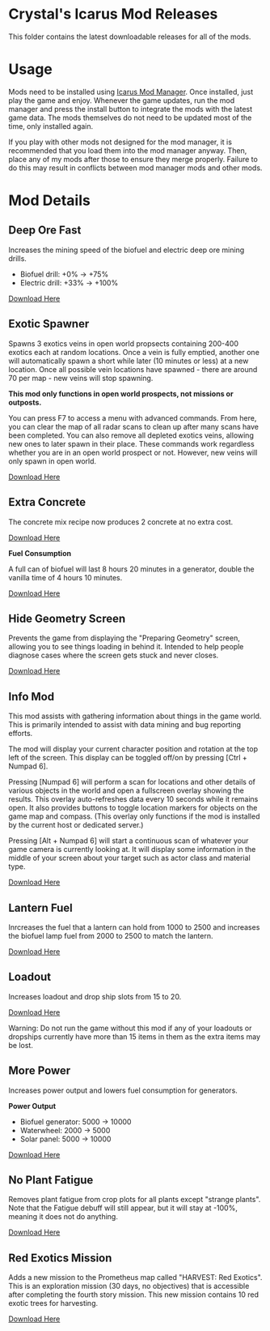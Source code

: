 # Crystal's Icarus Mod Releases

This folder contains the latest downloadable releases for all of the mods.

# Usage

Mods need to be installed using [Icarus Mod Manager](https://github.com/CrystalFerrai/IcarusModManager). Once installed, just play the game and enjoy. Whenever the game updates, run the mod manager and press the install button to integrate the mods with the latest game data. The mods themselves do not need to be updated most of the time, only installed again.

If you play with other mods not designed for the mod manager, it is recommended that you load them into the mod manager anyway. Then, place any of my mods after those to ensure they merge properly. Failure to do this may result in conflicts between mod manager mods and other mods.

# Mod Details

## Deep Ore Fast

Increases the mining speed of the biofuel and electric deep ore mining drills.

* Biofuel drill: +0% -> +75%
* Electric drill: +33% -> +100%

[Download Here](https://github.com/CrystalFerrai/IcarusMods/raw/main/Release/DeepOreFast.zip)

## Exotic Spawner

Spawns 3 exotics veins in open world propsects containing 200-400 exotics each at random locations. Once a vein is fully emptied, another one will automatically spawn a short while later (10 minutes or less) at a new location. Once all possible vein locations have spawned - there are around 70 per map - new veins will stop spawning.

**This mod only functions in open world prospects, not missions or outposts.**

You can press F7 to access a menu with advanced commands. From here, you can clear the map of all radar scans to clean up after many scans have been completed. You can also remove all depleted exotics veins, allowing new ones to later spawn in their place. These commands work regardless whether you are in an open world prospect or not. However, new veins will only spawn in open world.

[Download Here](https://github.com/CrystalFerrai/IcarusMods/raw/main/Release/ExoticSpawner.zip)

## Extra Concrete

The concrete mix recipe now produces 2 concrete at no extra cost.

[Download Here](https://github.com/CrystalFerrai/IcarusMods/raw/main/Release/ExtraConcrete.zip)

**Fuel Consumption**

A full can of biofuel will last 8 hours 20 minutes in a generator, double the vanilla time of 4 hours 10 minutes.

[Download Here](https://github.com/CrystalFerrai/IcarusMods/raw/main/Release/MorePower.zip)

## Hide Geometry Screen

Prevents the game from displaying the "Preparing Geometry" screen, allowing you to see things loading in behind it. Intended to help people diagnose cases where the screen gets stuck and never closes.

[Download Here](https://github.com/CrystalFerrai/IcarusMods/raw/main/Release/HideGeometryScreen.zip)

## Info Mod

This mod assists with gathering information about things in the game world. This is primarily intended to assist with data mining and bug reporting efforts.

The mod will display your current character position and rotation at the top left of the screen. This display can be toggled off/on by pressing \[Ctrl + Numpad 6\].

Pressing \[Numpad 6\] will perform a scan for locations and other details of various objects in the world and open a fullscreen overlay showing the results. This overlay auto-refreshes data every 10 seconds while it remains open. It also provides buttons to toggle location markers for objects on the game map and compass. (This overlay only functions if the mod is installed by the current host or dedicated server.)

Pressing \[Alt + Numpad 6\] will start a continuous scan of whatever your game camera is currently looking at. It will display some information in the middle of your screen about your target such as actor class and material type.

[Download Here](https://github.com/CrystalFerrai/IcarusMods/raw/main/Release/InfoMod.zip)

## Lantern Fuel
Inrcreases the fuel that a lantern can hold from 1000 to 2500 and increases the biofuel lamp fuel from 2000 to 2500 to match the lantern.

[Download Here](https://github.com/CrystalFerrai/IcarusMods/raw/main/Release/LanternFuel.zip)

## Loadout

Increases loadout and drop ship slots from 15 to 20.

[Download Here](https://github.com/CrystalFerrai/IcarusMods/raw/main/Release/Loadout.zip)

Warning: Do not run the game without this mod if any of your loadouts or dropships currently have more than 15 items in them as the extra items may be lost.

## More Power
Increases power output and lowers fuel consumption for generators.

**Power Output**

* Biofuel generator: 5000 -> 10000
* Waterwheel: 2000 -> 5000
* Solar panel: 5000 -> 10000

[Download Here](https://github.com/CrystalFerrai/IcarusMods/raw/main/Release/MorePower.zip)

## No Plant Fatigue
Removes plant fatigue from crop plots for all plants except "strange plants". Note that the Fatigue debuff will still appear, but it will stay at -100%, meaning it does not do anything.

[Download Here](https://github.com/CrystalFerrai/IcarusMods/raw/main/Release/NoPlantFatigue.zip)

## Red Exotics Mission

Adds a new mission to the Prometheus map called "HARVEST: Red Exotics". This is an exploration mission (30 days, no objectives) that is accessible after completing the fourth story mission. This new mission contains 10 red exotic trees for harvesting.

[Download Here](https://github.com/CrystalFerrai/IcarusMods/raw/main/Release/RedExoMission.zip)
